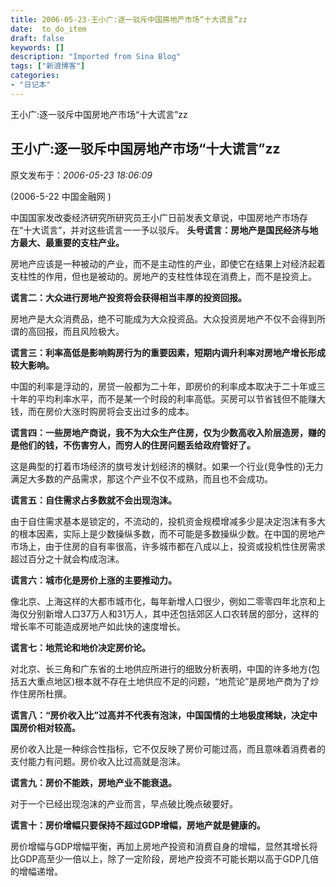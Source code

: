 ```yaml
---
title: 2006-05-23-王小广:逐一驳斥中国房地产市场“十大谎言”zz
date:  to_do_item
draft: false
keywords: []
description: "Imported from Sina Blog"
tags: ["新浪博客"]
categories: 
- "日记本"
---
```

王小广:逐一驳斥中国房地产市场“十大谎言”zz
## 王小广:逐一驳斥中国房地产市场“十大谎言”zz

原文发布于：*2006-05-23 18:06:09*

(2006-5-22  中国金融网 )

中国国家发改委经济研究所研究员王小广日前发表文章说，中国房地产市场存在“十大谎言”，并对这些谎言一一予以驳斥。
**头号谎言：房地产是国民经济与地方最大、最重要的支柱产业。**

房地产应该是一种被动的产业，而不是主动性的产业，即使它在结果上对经济起着支柱性的作用，但也是被动的。房地产的支柱性体现在消费上，而不是投资上。

**谎言二：大众进行房地产投资将会获得相当丰厚的投资回报。**

房地产是大众消费品，绝不可能成为大众投资品。大众投资房地产不仅不会得到所谓的高回报，而且风险极大。

**谎言三：利率高低是影响购房行为的重要因素，短期内调升利率对房地产增长形成较大影响。**

中国的利率是浮动的，房贷一般都为二十年，即房价的利率成本取决于二十年或三十年的平均利率水平，而不是某一个时段的利率高低。买房可以节省钱但不能赚大钱，而在房价大涨时购房将会支出过多的成本。

**谎言四：一些房地产商说，我不为大众生产住房，仅为少数高收入阶层造房，赚的是他们的钱，不伤害穷人，而穷人的住房问题丢给政府管好了。**

这是典型的打着市场经济的旗号发计划经济的横财。如果一个行业(竞争性的)无力满足大多数的产品需求，那这个产业不仅不成熟，而且也不会成功。

**谎言五：自住需求占多数就不会出现泡沫。**

由于自住需求基本是锁定的，不流动的，投机资金规模增减多少是决定泡沫有多大的根本因素，实际上是少数操纵多数，而不可能是多数操纵少数。在中国的房地产市场上，由于住房的自有率很高，许多城市都在八成以上，投资或投机性住房需求超过百分之十就会构成泡沫。

**谎言六：城市化是房价上涨的主要推动力。**

像北京、上海这样的大都市城市化，每年新增人口很少，例如二零零四年北京和上海仅分别新增人口37万人和31万人，其中还包括郊区人口农转居的部分，这样的增长率不可能造成房地产如此快的速度增长。

**谎言七：地荒论和地价决定房价论。**

对北京、长三角和广东省的土地供应所进行的细致分析表明，中国的许多地方(包括五大重点地区)根本就不存在土地供应不足的问题，“地荒论”是房地产商为了炒作住房所杜撰。

**谎言八：“房价收入比”过高并不代表有泡沫，中国国情的土地极度稀缺，决定中国房价相对较高。**

房价收入比是一种综合性指标，它不仅反映了房价可能过高，而且意味着消费者的支付能力有问题。房价收入比过高就是泡沫。

**谎言九：房价不能跌，房地产业不能衰退。**

对于一个已经出现泡沫的产业而言，早点破比晚点破要好。

**谎言十：房价增幅只要保持不超过GDP增幅，房地产就是健康的。**

房价增幅与GDP增幅平衡，再加上房地产投资和消费自身的增幅，显然其增长将比GDP高至少一倍以上，除了一定阶段，房地产投资不可能长期以高于GDP几倍的增幅递增。



